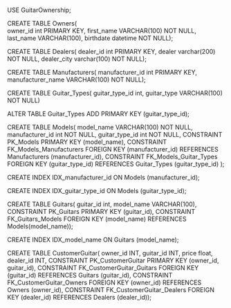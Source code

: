 USE GuitarOwnership;

CREATE TABLE Owners(           
    owner_id int PRIMARY KEY,
    first_name VARCHAR(100) NOT NULL,
    last_name VARCHAR(100),
    birthdate datetime NOT NULL);
    
CREATE TABLE Dealers(
    dealer_id int PRIMARY KEY,
    dealer varchar(200) NOT NULL,
    dealer_city varchar(100) NOT NULL);
    
CREATE TABLE Manufacturers(
    manufacturer_id int PRIMARY KEY,
    manufacturer_name VARCHAR(100) NOT NULL);
    
CREATE TABLE Guitar_Types(
    guitar_type_id int,
    guitar_type VARCHAR(100) NOT NULL)

ALTER TABLE Guitar_Types
    ADD PRIMARY KEY (guitar_type_id);
    
CREATE TABLE Models(
    model_name VARCHAR(100) NOT NULL,
    manufacturer_id int NOT NULL,
    guitar_type_id int NOT NULL,
    CONSTRAINT PK_Models 
        PRIMARY KEY (model_name),
    CONSTRAINT FK_Models_Manufacturers
        FOREIGN KEY (manufacturer_id)
        REFERENCES Manufacturers (manufacturer_id),
    CONSTRAINT FK_Models_Guitar_Types
        FOREIGN KEY (guitar_type_id)
        REFERENCES Guitar_Types (guitar_type_id)
    );

CREATE INDEX IDX_manufacturer_id 
    ON Models (manufacturer_id);
    
CREATE INDEX IDX_guitar_type_id
    ON Models (guitar_type_id);
    
CREATE TABLE Guitars(
    guitar_id int,
    model_name VARCHAR(100),
    CONSTRAINT PK_Guitars 
        PRIMARY KEY (guitar_id),
    CONSTRAINT FK_Guitars_Models 
        FOREIGN KEY (model_name)
        REFERENCES Models(model_name));

CREATE INDEX IDX_model_name 
    ON Guitars (model_name);
    
CREATE TABLE CustomerGuitar(
    owner_id INT,
    guitar_id INT,
    price float,
    dealer_id INT,
    CONSTRAINT PK_CustomerGuitar
        PRIMARY KEY (owner_id, guitar_id),
    CONSTRAINT FK_CustomerGuitar_Guitars
        FOREIGN KEY (guitar_id)
        REFERENCES Guitars (guitar_id),
    CONSTRAINT FK_CustomerGuitar_Owners
        FOREIGN KEY (owner_id)
        REFERENCES Owners (owner_id),
    CONSTRAINT FK_CustomerGuitar_Dealers
        FOREIGN KEY (dealer_id)
        REFERENCES Dealers (dealer_id));
